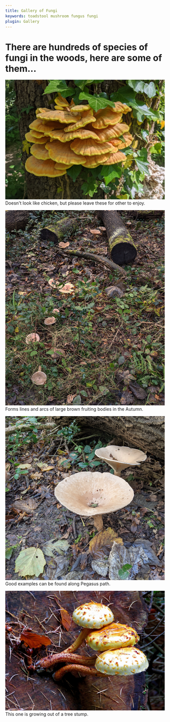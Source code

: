 ```yaml
---
title: Gallery of Fungi
keywords: toadstool mushroom fungus fungi
plugin: Gallery
---
```


# There are hundreds of species of fungi in the woods, here are some of them...

![Chicken of the Woods](images/chicken_of_the_woods.jpg "Chicken ofthe woods")
Doesn't look like chicken, but please leave these for other to enjoy.

![Trooping Funnel](images/trooping_funnel_01.jpg "Trooping Funnel")
Forms lines and arcs of large brown fruiting bodies in the Autumn.

![Trooping Funnel](images/trooping_funnel_02.jpg "Trooping Funnel")
Good examples can be found along Pegasus path.

![Pholiota](images/Pholiota_sp.jpg "Pholiota")
This one is growing out of a tree stump. 